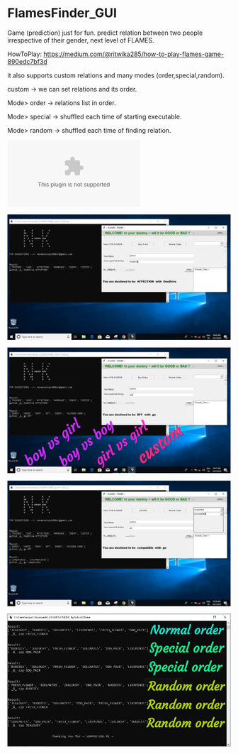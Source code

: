 # FlamesFinder_GUI
Game (prediction) just for fun.
predict relation between two people irrespective of their gender,
next level of FLAMES.

HowToPlay: https://medium.com/@ritwika285/how-to-play-flames-game-890edc7bf3d

it also supports custom relations and many modes (order,special,random).

custom -> we can set relations and its order.

Mode> order -> relations list in order.

Mode> special -> shuffled each time of starting executable.

Mode> random -> shuffled each time of finding relation.

![windows executable ![](flamesfinder.jpg)](flamesfinder_v0.0.exe)

![ScreenShot](ScreenShot.PNG)

![OtherLists](OtherLists.png)

![CustomList](CustomList.PNG)

![Modes](Modes.png)
